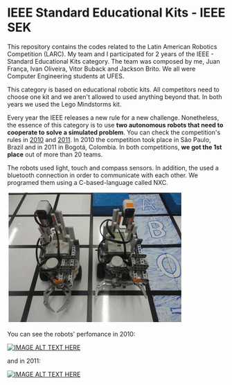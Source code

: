 # IEEE Standard Educational Kits - IEEE SEK

This repository contains the codes related to the Latin American Robotics Competition (LARC). My team and I participated for 2 years of the IEEE - Standard Educational Kits category. The team was composed by me, Juan França, Ivan Oliveira, Vitor Buback and Jackson Brito. We all were Computer Engineering students at UFES.

This category is based on educational robotic kits. All competitors need to choose one kit and we aren't allowed to used anything beyond that. In both years we used the Lego Mindstorms kit. 

Every year the IEEE releases a new rule for a new challenge. Nonetheless, the essence of this category is to use **two autonomous robots that need to cooperate to solve a simulated problem**. You can check the competition's rules in [2010](https://github.com/paaatcha/IEEE-SEK/blob/master/larc2011/rules_sek_2011.pdf) and [2011](https://github.com/paaatcha/IEEE-SEK/blob/master/larc2010/rules_sek_2010.pdf). In 2010 the competition took place in São Paulo, Brazil and in 2011 in Bogotá, Colombia. In both competitions, **we got the 1st place** out of more than 20 teams.

The robots used light, touch and compass sensors. In addition, the used a bluetooth connection in order to communicate with each other. We programed them using a C-based-language called NXC.

![Robos](https://github.com/paaatcha/IEEE-SEK/blob/master/larc2011/img/robos.png?raw=true)

You can see the robots' perfomance in 2010:

[![IMAGE ALT TEXT HERE](https://img.youtube.com/vi/pK7MJCqqg3g/0.jpg)](https://www.youtube.com/watch?v=pK7MJCqqg3g)

and in 2011:

[![IMAGE ALT TEXT HERE](https://img.youtube.com/vi/shFr-67LWB4/0.jpg)](https://www.youtube.com/watch?v=shFr-67LWB4)
